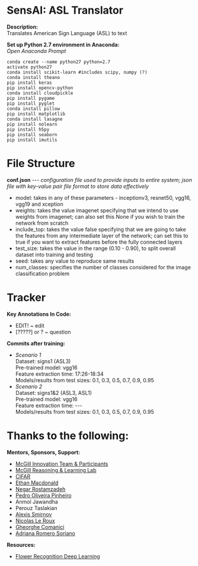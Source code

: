 # SensAI: ASL Translator

**Description:**
</br> Translates American Sign Language (ASL) to text

**Set up Python 2.7 environment in Anaconda:**
</br> *Open Anaconda Prompt*

```
conda create --name python27 python=2.7
activate python27
conda install scikit-learn #includes scipy, numpy (?)
conda install theano
pip install keras
pip install opencv-python
conda install cloudpickle
pip install pygame
pip install pyglet
conda install pillow
pip install matplotlib
conda install lasagne
pip install nolearn
pip install h5py
pip install seaborn
pip install imutils
```

# File Structure

**conf.json** --- *configuration file used to provide inputs to entire system; json file with key-value pair file format to store data effectively*
* model: takes in any of these parameters - inceptionv3, resnet50, vgg16, vgg19 and xception
* weights: takes the value imagenet specifying that we intend to use weights from imagenet; can also set this None if you wish to train the network from scratch
* include_top: takes the value false specifying that we are going to take the features from any intermediate layer of the network; can set this to true if you want to extract features before the fully connected layers
* test_size: takes the value in the range (0.10 - 0.90), to split overall dataset into training and testing 
* seed: takes any value to reproduce same results
* num_classes: specifies the number of classes considered for the image classification problem

# Tracker

**Key Annotations In Code:**
* EDIT! ~ edit
* [?????] or ? ~ question

**Commits after training:**
* *Scenario 1*
</br> Dataset: signs1 (ASL3)
</br> Pre-trained model: vgg16
</br> Feature extraction time: 17:26-18:34
</br> Models/results from test sizes: 0.1, 0.3, 0.5, 0.7, 0.9, 0.95
* *Scenario 2*
</br> Dataset: signs1&2 (ASL3, ASL1)
</br> Pre-trained model: vgg16
</br> Feature extraction time: ---
</br> Models/results from test sizes: 0.1, 0.3, 0.5, 0.7, 0.9, 0.95

# Thanks to the following:

**Mentors, Sponsors, Support:**
* [McGill Innovation Team & Participants](https://www.mcgill-innovation.com/ai-summer-lab)
* [McGill Reasoning & Learning Lab](http://rl.cs.mcgill.ca/)
* [CIFAR](https://www.cifar.ca/)
* [Ethan Macdonald](https://www.linkedin.com/in/ethanbrycemacdonald/)
* [Negar Rostamzadeh](https://www.linkedin.com/in/nrostamzadeh/)
* [Pedro Oliveira Pinheiro](https://www.linkedin.com/in/pedro-oliveira-pinheiro-54630229/)
* Anmol Jawandha
* Perouz Taslakian
* [Alexis Smirnov](https://www.linkedin.com/in/alexissmirnov/)
* [Nicolas Le Roux](https://www.linkedin.com/in/lerouxni/)
* [Gheorghe Comanici](https://www.linkedin.com/in/gheorghe-comanici-b26819103/)
* [Adriana Romero Soriano](https://www.linkedin.com/in/adriana-romero-a6415123/)

**Resources:**
* [Flower Recognition Deep Learning](https://gogul09.github.io/software/flower-recognition-deep-learning)